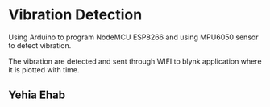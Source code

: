 # Vibration Detection

Using Arduino to program NodeMCU ESP8266
and using MPU6050 sensor to detect vibration.

The vibration are detected and sent through WIFI to blynk application where it is plotted with time.

## Yehia Ehab
